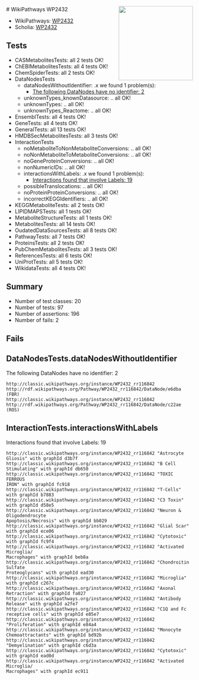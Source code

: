 <img style="float: right; width: 200px" src="https://upload.wikimedia.org/wikipedia/commons/thumb/8/83/Wplogo_with_text_500.png/640px-Wplogo_with_text_500.png" />
# WikiPathways WP2432

* WikiPathways: [WP2432](https://wikipathways.org/pathways/WP2432)
* Scholia: [WP2432](https://scholia.toolforge.org/wikipathways/WP2432)
## Tests
* CASMetabolitesTests: all 2 tests OK!
* ChEBIMetabolitesTests: all 4 tests OK!
* ChemSpiderTests: all 2 tests OK!
* DataNodesTests
    * dataNodesWithoutIdentifier: .x we found 1 problem(s):
        * [The following DataNodes have no identifier: 2](#d2d32fa1)
    * unknownTypes_knownDatasource: .. all OK!
    * unknownTypes: .. all OK!
    * unknownTypes_Reactome: .. all OK!
* EnsemblTests: all 4 tests OK!
* GeneTests: all 4 tests OK!
* GeneralTests: all 13 tests OK!
* HMDBSecMetabolitesTests: all 3 tests OK!
* InteractionTests
    * noMetaboliteToNonMetaboliteConversions: .. all OK!
    * noNonMetaboliteToMetaboliteConversions: .. all OK!
    * noGeneProteinConversions: .. all OK!
    * nonNumericIDs: .. all OK!
    * interactionsWithLabels: .x we found 1 problem(s):
        * [Interactions found that involve Labels: 19](#fe97a8c1)
    * possibleTranslocations: .. all OK!
    * noProteinProteinConversions: .. all OK!
    * incorrectKEGGIdentifiers: .. all OK!
* KEGGMetaboliteTests: all 2 tests OK!
* LIPIDMAPSTests: all 1 tests OK!
* MetaboliteStructureTests: all 1 tests OK!
* MetabolitesTests: all 14 tests OK!
* OudatedDataSourcesTests: all 8 tests OK!
* PathwayTests: all 7 tests OK!
* ProteinsTests: all 2 tests OK!
* PubChemMetabolitesTests: all 3 tests OK!
* ReferencesTests: all 6 tests OK!
* UniProtTests: all 5 tests OK!
* WikidataTests: all 4 tests OK!


## Summary

* Number of test classes: 20
* Number of tests: 97
* Number of assertions: 196
* Number of fails: 2

## Fails

<a name="d2d32fa1" />

## DataNodesTests.dataNodesWithoutIdentifier

The following DataNodes have no identifier: 2
```
http://classic.wikipathways.org/instance/WP2432_rr116842 http://rdf.wikipathways.org/Pathway/WP2432_rr116842/DataNode/e6dba (FBR)
http://classic.wikipathways.org/instance/WP2432_rr116842 http://rdf.wikipathways.org/Pathway/WP2432_rr116842/DataNode/c22ae (ROS)
```

<a name="fe97a8c1" />

## InteractionTests.interactionsWithLabels

Interactions found that involve Labels: 19
```
http://classic.wikipathways.org/instance/WP2432_rr116842 "Astrocyte Gliosis" with graphId d3b7f
http://classic.wikipathways.org/instance/WP2432_rr116842 "B Cell Stimulating" with graphId db650
http://classic.wikipathways.org/instance/WP2432_rr116842 "TOXIC FERROUS
IRON" with graphId fc918
http://classic.wikipathways.org/instance/WP2432_rr116842 "T-Cells" with graphId b7883
http://classic.wikipathways.org/instance/WP2432_rr116842 "C3 Toxin" with graphId d58e5
http://classic.wikipathways.org/instance/WP2432_rr116842 "Neuron & 
Oligodendrocyte
Apoptosis/Necrosis" with graphId bb029
http://classic.wikipathways.org/instance/WP2432_rr116842 "Glial Scar" with graphId ece06
http://classic.wikipathways.org/instance/WP2432_rr116842 "Cytotoxic" with graphId fc9f4
http://classic.wikipathways.org/instance/WP2432_rr116842 "Activated Microglia/
Macrophages" with graphId beb8a
http://classic.wikipathways.org/instance/WP2432_rr116842 "Chondroitin Sulfate 
Proteoglycans" with graphId ead30
http://classic.wikipathways.org/instance/WP2432_rr116842 "Microglia" with graphId c267c
http://classic.wikipathways.org/instance/WP2432_rr116842 "Axonal Retraction" with graphId fa027
http://classic.wikipathways.org/instance/WP2432_rr116842 "Antibody Release" with graphId a2fe7
http://classic.wikipathways.org/instance/WP2432_rr116842 "C1Q and Fc receptive cells" with graphId e85e7
http://classic.wikipathways.org/instance/WP2432_rr116842 "Proliferation" with graphId e84a4
http://classic.wikipathways.org/instance/WP2432_rr116842 "Monocyte Chemoattractants" with graphId bd92b
http://classic.wikipathways.org/instance/WP2432_rr116842 "Demyelination" with graphId c6d3a
http://classic.wikipathways.org/instance/WP2432_rr116842 "Cytotoxic" with graphId ead0d
http://classic.wikipathways.org/instance/WP2432_rr116842 "Activated Microglia/
Macrophages" with graphId ec911
```

